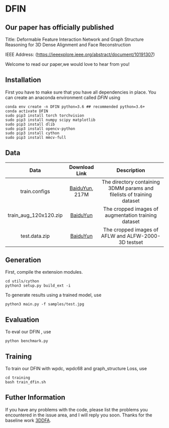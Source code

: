 # DFIN 
## Our paper has officially published
Title: Deformable Feature Interaction Network and Graph Structure Reasoning for 3D Dense Alignment and Face Reconstruction

IEEE Address:  (https://ieeexplore.ieee.org/abstract/document/10191307)

Welcome to read our paper,we would love to hear from you!




## Installation
First you have to make sure that you have all dependencies in place.
You can create an anaconda environment called *DFIN* using

```
conda env create -n DFIN python=3.6 ## recommended python=3.6+
conda activate DFIN
sudo pip3 install torch torchvision 
sudo pip3 install numpy scipy matplotlib
sudo pip3 install dlib
sudo pip3 install opencv-python
sudo pip3 install cython
sudo pip3 install mmcv-full
```
## Data
| Data      | Download Link | Description     |
| :---:        |    :----:   |          :---: |
| train.configs      | [BaiduYun](https://pan.baidu.com/s/1ozZVs26-xE49sF7nystrKQ#list/path=%2F), 217M       |The directory containing 3DMM params and filelists of training dataset   |
| train_aug_120x120.zip   | [BaiduYun](https://pan.baidu.com/s/19QNGst2E1pRKL7Dtx_L1MA)        | The cropped images of augmentation training dataset   |
| test.data.zip   | [BaiduYun](https://pan.baidu.com/s/1DTVGCG5k0jjjhOc8GcSLOw )       | The cropped images of AFLW and ALFW-2000-3D testset      |
## Generation
First, compile the extension modules.
```
cd utils/cython
python3 setup.py build_ext -i
```
To generate results using a trained model, use
```
python3 main.py -f samples/test.jpg 
```
## Evaluation
To eval our DFIN , use
```
python benchmark.py
```
## Training
To train our DFIN with wpdc, wpdc68 and graph_structure Loss, use
```
cd training
bash train_dfin.sh
```
## Futher Information
If you have any problems with the code, please list the problems you encountered in the issue area, and I will reply you soon. Thanks for the baseline work [3DDFA](https://github.com/cleardusk/3DDFA).

